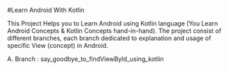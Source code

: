 #Learn Android With Kotlin

This Project Helps you to Learn Android using Kotlin language (You Learn Android Concepts & Kotlin Concepts hand-in-hand). 
The project consist of different branches, each branch dedicated to explanation and usage of specific View (concept) in Android.

A. Branch : say_goodbye_to_findViewById_using_kotlin

